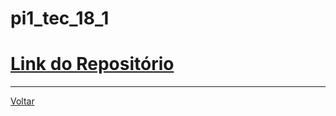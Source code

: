 # pi1\_tec\_18\_1

# [Link do Repositório](https://github.com/LPAE/pi1_tec_18_1)

---
[Voltar](https://lpae.github.io/)



